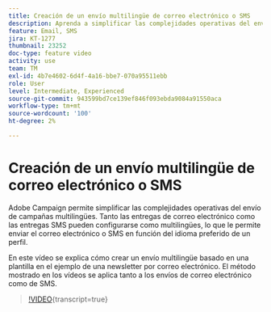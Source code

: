 ```yaml
---
title: Creación de un envío multilingüe de correo electrónico o SMS
description: Aprenda a simplificar las complejidades operativas del envío de campañas multilingües.
feature: Email, SMS
jira: KT-1277
thumbnail: 23252
doc-type: feature video
activity: use
team: TM
exl-id: 4b7e4602-6d4f-4a16-bbe7-070a95511ebb
role: User
level: Intermediate, Experienced
source-git-commit: 943599bd7ce139ef846f093ebda9084a91550aca
workflow-type: tm+mt
source-wordcount: '100'
ht-degree: 2%

---
```


# Creación de un envío multilingüe de correo electrónico o SMS

Adobe Campaign permite simplificar las complejidades operativas del envío de campañas multilingües. Tanto las entregas de correo electrónico como las entregas SMS pueden configurarse como multilingües, lo que le permite enviar el correo electrónico o SMS en función del idioma preferido de un perfil.

En este vídeo se explica cómo crear un envío multilingüe basado en una plantilla en el ejemplo de una newsletter por correo electrónico. El método mostrado en los vídeos se aplica tanto a los envíos de correo electrónico como de SMS.

>[!VIDEO](https://video.tv.adobe.com/v/23252?learn=on){transcript=true}
